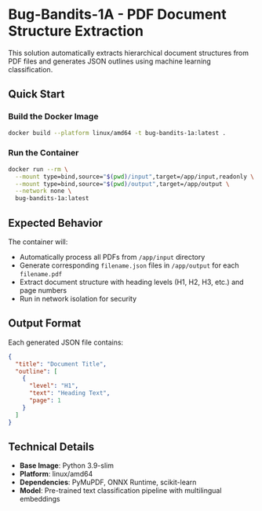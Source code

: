# Bug-Bandits-1A - PDF Document Structure Extraction

This solution automatically extracts hierarchical document structures from PDF files and generates JSON outlines using machine learning classification.

## Quick Start

### Build the Docker Image
```bash
docker build --platform linux/amd64 -t bug-bandits-1a:latest .
```

### Run the Container
```bash
docker run --rm \
  --mount type=bind,source="$(pwd)/input",target=/app/input,readonly \
  --mount type=bind,source="$(pwd)/output",target=/app/output \
  --network none \
  bug-bandits-1a:latest
```

## Expected Behavior

The container will:
- Automatically process all PDFs from `/app/input` directory
- Generate corresponding `filename.json` files in `/app/output` for each `filename.pdf`
- Extract document structure with heading levels (H1, H2, H3, etc.) and page numbers
- Run in network isolation for security

## Output Format

Each generated JSON file contains:
```json
{
  "title": "Document Title",
  "outline": [
    {
      "level": "H1",
      "text": "Heading Text",
      "page": 1
    }
  ]
}
```

## Technical Details

- **Base Image**: Python 3.9-slim
- **Platform**: linux/amd64
- **Dependencies**: PyMuPDF, ONNX Runtime, scikit-learn
- **Model**: Pre-trained text classification pipeline with multilingual embeddings